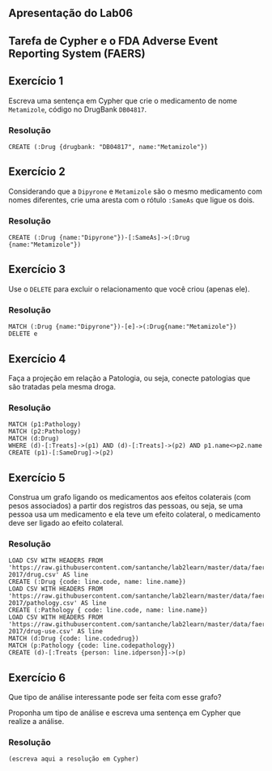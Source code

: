 ## Apresentação do Lab06

## Tarefa de Cypher e o FDA Adverse Event Reporting System (FAERS)

## Exercício 1

Escreva uma sentença em Cypher que crie o medicamento de nome `Metamizole`, código no DrugBank `DB04817`.

### Resolução
~~~cypher
CREATE (:Drug {drugbank: "DB04817", name:"Metamizole"})
~~~

## Exercício 2

Considerando que a `Dipyrone` e `Metamizole` são o mesmo medicamento com nomes diferentes, crie uma aresta com o rótulo `:SameAs` que ligue os dois.

### Resolução
~~~cypher
CREATE (:Drug {name:"Dipyrone"})-[:SameAs]->(:Drug {name:"Metamizole"})
~~~

## Exercício 3

Use o `DELETE` para excluir o relacionamento que você criou (apenas ele).

### Resolução
~~~cypher
MATCH (:Drug {name:"Dipyrone"})-[e]->(:Drug{name:"Metamizole"})
DELETE e
~~~

## Exercício 4

Faça a projeção em relação a Patologia, ou seja, conecte patologias que são tratadas pela mesma droga.

### Resolução
~~~cypher
MATCH (p1:Pathology)
MATCH (p2:Pathology)
MATCH (d:Drug)
WHERE (d)-[:Treats]->(p1) AND (d)-[:Treats]->(p2) AND p1.name<>p2.name
CREATE (p1)-[:SameDrug]->(p2)
~~~

## Exercício 5

Construa um grafo ligando os medicamentos aos efeitos colaterais (com pesos associados) a partir dos registros das pessoas, ou seja, se uma pessoa usa um medicamento e ela teve um efeito colateral, o medicamento deve ser ligado ao efeito colateral.

### Resolução
~~~cypher
LOAD CSV WITH HEADERS FROM 'https://raw.githubusercontent.com/santanche/lab2learn/master/data/faers-2017/drug.csv' AS line
CREATE (:Drug {code: line.code, name: line.name})
LOAD CSV WITH HEADERS FROM 'https://raw.githubusercontent.com/santanche/lab2learn/master/data/faers-2017/pathology.csv' AS line
CREATE (:Pathology { code: line.code, name: line.name})
LOAD CSV WITH HEADERS FROM 'https://raw.githubusercontent.com/santanche/lab2learn/master/data/faers-2017/drug-use.csv' AS line
MATCH (d:Drug {code: line.codedrug})
MATCH (p:Pathology {code: line.codepathology})
CREATE (d)-[:Treats {person: line.idperson}]->(p)
~~~

## Exercício 6

Que tipo de análise interessante pode ser feita com esse grafo?

Proponha um tipo de análise e escreva uma sentença em Cypher que realize a análise.

### Resolução
~~~cypher
(escreva aqui a resolução em Cypher)
~~~
